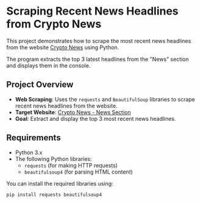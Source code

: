 # Scraping Recent News Headlines from Crypto News

This project demonstrates how to scrape the most recent news headlines from the website [Crypto News](https://crypto.news/news/) using Python. 

The program extracts the top 3 latest headlines from the "News" section and displays them in the console.

## Project Overview
- **Web Scraping**: Uses the `requests` and `BeautifulSoup` libraries to scrape recent news headlines from the website.
- **Target Website**: [Crypto News - News Section](https://crypto.news/news/)
- **Goal**: Extract and display the top 3 most recent news headlines.

## Requirements
- Python 3.x
- The following Python libraries:
  - `requests` (for making HTTP requests)
  - `beautifulsoup4` (for parsing HTML content)

You can install the required libraries using:
```bash
pip install requests beautifulsoup4
